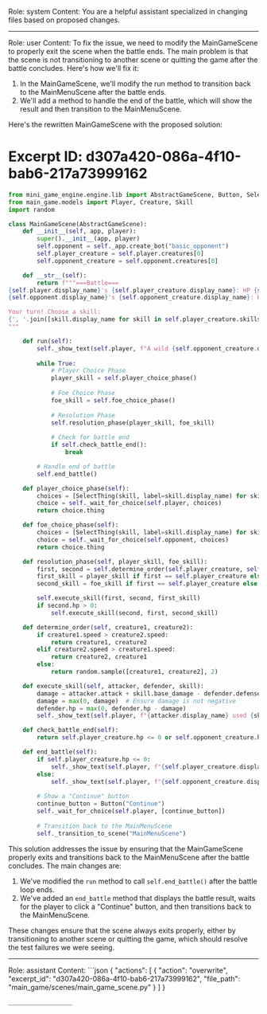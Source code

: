 Role: system
Content: You are a helpful assistant specialized in changing files based on proposed changes.
__________________
Role: user
Content: To fix the issue, we need to modify the MainGameScene to properly exit the scene when the battle ends. The main problem is that the scene is not transitioning to another scene or quitting the game after the battle concludes. Here's how we'll fix it:

1. In the MainGameScene, we'll modify the run method to transition back to the MainMenuScene after the battle ends.
2. We'll add a method to handle the end of the battle, which will show the result and then transition to the MainMenuScene.

Here's the rewritten MainGameScene with the proposed solution:

# Excerpt ID: d307a420-086a-4f10-bab6-217a73999162
```python main_game/scenes/main_game_scene.py
from mini_game_engine.engine.lib import AbstractGameScene, Button, SelectThing
from main_game.models import Player, Creature, Skill
import random

class MainGameScene(AbstractGameScene):
    def __init__(self, app, player):
        super().__init__(app, player)
        self.opponent = self._app.create_bot("basic_opponent")
        self.player_creature = self.player.creatures[0]
        self.opponent_creature = self.opponent.creatures[0]

    def __str__(self):
        return f"""===Battle===
{self.player.display_name}'s {self.player_creature.display_name}: HP {self.player_creature.hp}/{self.player_creature.max_hp}
{self.opponent.display_name}'s {self.opponent_creature.display_name}: HP {self.opponent_creature.hp}/{self.opponent_creature.max_hp}

Your turn! Choose a skill:
{', '.join([skill.display_name for skill in self.player_creature.skills])}
"""

    def run(self):
        self._show_text(self.player, f"A wild {self.opponent_creature.display_name} appeared!")
        
        while True:
            # Player Choice Phase
            player_skill = self.player_choice_phase()
            
            # Foe Choice Phase
            foe_skill = self.foe_choice_phase()
            
            # Resolution Phase
            self.resolution_phase(player_skill, foe_skill)
            
            # Check for battle end
            if self.check_battle_end():
                break

        # Handle end of battle
        self.end_battle()

    def player_choice_phase(self):
        choices = [SelectThing(skill, label=skill.display_name) for skill in self.player_creature.skills]
        choice = self._wait_for_choice(self.player, choices)
        return choice.thing

    def foe_choice_phase(self):
        choices = [SelectThing(skill, label=skill.display_name) for skill in self.opponent_creature.skills]
        choice = self._wait_for_choice(self.opponent, choices)
        return choice.thing

    def resolution_phase(self, player_skill, foe_skill):
        first, second = self.determine_order(self.player_creature, self.opponent_creature)
        first_skill = player_skill if first == self.player_creature else foe_skill
        second_skill = foe_skill if first == self.player_creature else player_skill

        self.execute_skill(first, second, first_skill)
        if second.hp > 0:
            self.execute_skill(second, first, second_skill)

    def determine_order(self, creature1, creature2):
        if creature1.speed > creature2.speed:
            return creature1, creature2
        elif creature2.speed > creature1.speed:
            return creature2, creature1
        else:
            return random.sample([creature1, creature2], 2)

    def execute_skill(self, attacker, defender, skill):
        damage = attacker.attack + skill.base_damage - defender.defense
        damage = max(0, damage)  # Ensure damage is not negative
        defender.hp = max(0, defender.hp - damage)
        self._show_text(self.player, f"{attacker.display_name} used {skill.display_name}! {defender.display_name} took {damage} damage.")

    def check_battle_end(self):
        return self.player_creature.hp <= 0 or self.opponent_creature.hp <= 0

    def end_battle(self):
        if self.player_creature.hp <= 0:
            self._show_text(self.player, f"{self.player_creature.display_name} fainted. You lost the battle!")
        else:
            self._show_text(self.player, f"{self.opponent_creature.display_name} fainted. You won the battle!")
        
        # Show a "Continue" button
        continue_button = Button("Continue")
        self._wait_for_choice(self.player, [continue_button])
        
        # Transition back to the MainMenuScene
        self._transition_to_scene("MainMenuScene")
```

This solution addresses the issue by ensuring that the MainGameScene properly exits and transitions back to the MainMenuScene after the battle concludes. The main changes are:

1. We've modified the `run` method to call `self.end_battle()` after the battle loop ends.
2. We've added an `end_battle` method that displays the battle result, waits for the player to click a "Continue" button, and then transitions back to the MainMenuScene.

These changes ensure that the scene always exits properly, either by transitioning to another scene or quitting the game, which should resolve the test failures we were seeing.
__________________
Role: assistant
Content: ```json
{
  "actions": [
    {
      "action": "overwrite",
      "excerpt_id": "d307a420-086a-4f10-bab6-217a73999162",
      "file_path": "main_game/scenes/main_game_scene.py"
    }
  ]
}
```
__________________
